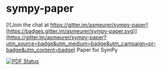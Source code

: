 # sympy-paper

[![Join the chat at https://gitter.im/asmeurer/sympy-paper](https://badges.gitter.im/asmeurer/sympy-paper.svg)](https://gitter.im/asmeurer/sympy-paper?utm_source=badge&utm_medium=badge&utm_campaign=pr-badge&utm_content=badge)
Paper for SymPy

[![PDF Status](https://www.sharelatex.com/github/repos/asmeurer/sympy-paper/builds/latest/badge.svg)](https://www.sharelatex.com/github/repos/asmeurer/sympy-paper/builds/latest/output.pdf)
